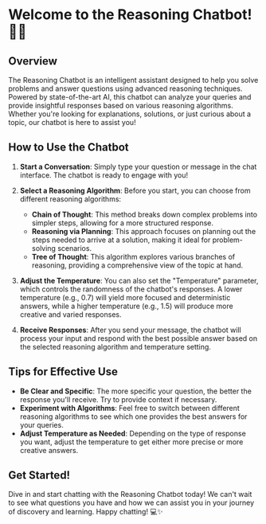 # Welcome to the Reasoning Chatbot! 🤖💬

## Overview

The Reasoning Chatbot is an intelligent assistant designed to help you solve problems and answer questions using advanced reasoning techniques. Powered by state-of-the-art AI, this chatbot can analyze your queries and provide insightful responses based on various reasoning algorithms. Whether you're looking for explanations, solutions, or just curious about a topic, our chatbot is here to assist you!

## How to Use the Chatbot

1. **Start a Conversation**: Simply type your question or message in the chat interface. The chatbot is ready to engage with you!

2. **Select a Reasoning Algorithm**: Before you start, you can choose from different reasoning algorithms:
   - **Chain of Thought**: This method breaks down complex problems into simpler steps, allowing for a more structured response.
   - **Reasoning via Planning**: This approach focuses on planning out the steps needed to arrive at a solution, making it ideal for problem-solving scenarios.
   - **Tree of Thought**: This algorithm explores various branches of reasoning, providing a comprehensive view of the topic at hand.

3. **Adjust the Temperature**: You can also set the "Temperature" parameter, which controls the randomness of the chatbot's responses. A lower temperature (e.g., 0.7) will yield more focused and deterministic answers, while a higher temperature (e.g., 1.5) will produce more creative and varied responses.

4. **Receive Responses**: After you send your message, the chatbot will process your input and respond with the best possible answer based on the selected reasoning algorithm and temperature setting.

## Tips for Effective Use

- **Be Clear and Specific**: The more specific your question, the better the response you'll receive. Try to provide context if necessary.
- **Experiment with Algorithms**: Feel free to switch between different reasoning algorithms to see which one provides the best answers for your queries.
- **Adjust Temperature as Needed**: Depending on the type of response you want, adjust the temperature to get either more precise or more creative answers.

## Get Started!

Dive in and start chatting with the Reasoning Chatbot today! We can't wait to see what questions you have and how we can assist you in your journey of discovery and learning. Happy chatting! 💻✨
